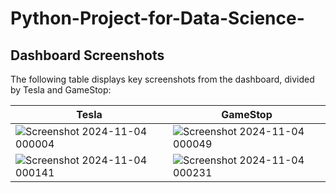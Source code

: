 # Python-Project-for-Data-Science-
## Dashboard Screenshots

The following table displays key screenshots from the dashboard, divided by Tesla and GameStop:

| **Tesla**                                            | **GameStop**                                       |
|-----------------------------------------------------|----------------------------------------------------|
| ![Screenshot 2024-11-04 000004](https://github.com/user-attachments/assets/4f3d74a4-5b1c-4ee9-931f-4f293dbe50ae) | ![Screenshot 2024-11-04 000049](https://github.com/user-attachments/assets/c407ecab-c476-4fd7-beba-c66da0d72139) |
| ![Screenshot 2024-11-04 000141](https://github.com/user-attachments/assets/ac300307-93b3-4ec2-84be-81a4b6c4ff99) | ![Screenshot 2024-11-04 000231](https://github.com/user-attachments/assets/28e7b66c-a066-4de9-9152-ed6296c5a360) |
